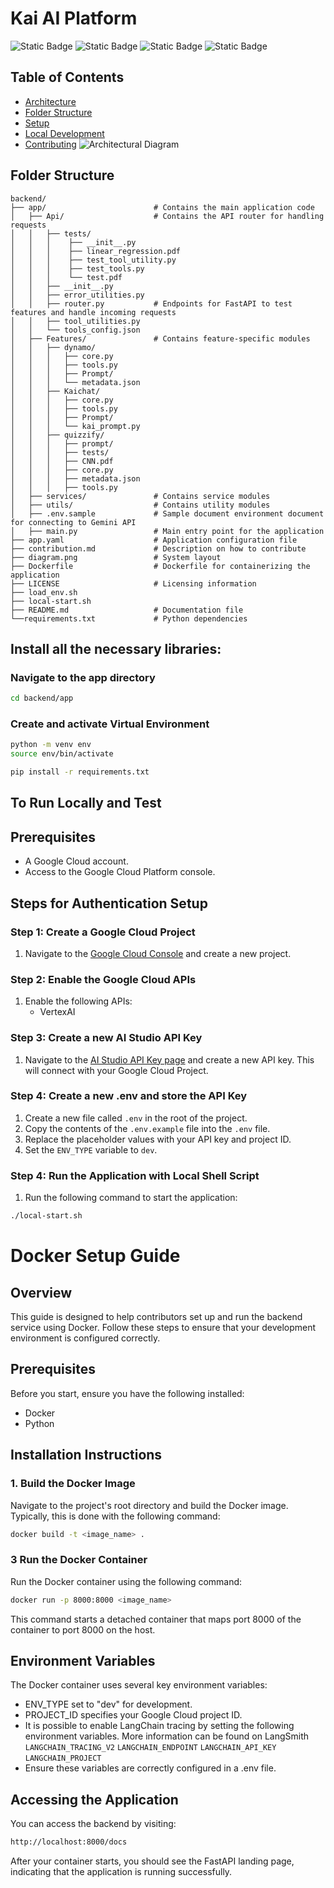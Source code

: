 # Kai AI Platform

![Static Badge](https://img.shields.io/badge/v3.10.12-blue?logo=python&logoColor=yellow&labelColor=gray)
![Static Badge](https://img.shields.io/badge/Gemini%201.0-blue?logo=googlegemini&logoColor=blue&labelColor=gray)
![Static Badge](https://img.shields.io/badge/Vertex%20AI-blue?logo=googlecloud&logoColor=white&labelColor=gray)
![Static Badge](https://img.shields.io/badge/FastAPI-blue?logo=fastapi&logoColor=white&labelColor=gray)

## Table of Contents

- [Architecture](#Architecture)
- [Folder Structure](#folder-structure)
- [Setup](#Setup)
- [Local Development](#local-development)
- [Contributing](#Contributing)
  ![Architectural Diagram](diagram.png)

## Folder Structure

```plaintext
backend/
├── app/                        # Contains the main application code
│   ├── Api/                    # Contains the API router for handling requests
│   │   ├── tests/
│   │   │    ├── __init__.py
│   │   │    ├── linear_regression.pdf
│   │   │    ├── test_tool_utility.py
│   │   │    ├── test_tools.py
│   │   │    └── test.pdf
│   │   ├── __init__.py 
│   │   ├── error_utilities.py
│   │   ├── router.py           # Endpoints for FastAPI to test features and handle incoming requests
│   │   ├── tool_utilities.py
│   │   └── tools_config.json              
│   ├── Features/               # Contains feature-specific modules
│   │   ├── dynamo/
│   │   │   ├── core.py
│   │   │   ├── tools.py
│   │   │   ├── Prompt/
│   │   │   └── metadata.json
│   │   ├── Kaichat/
│   │   │   ├── core.py
│   │   │   ├── tools.py
│   │   │   ├── Prompt/
│   │   │   └── kai_prompt.py
│   │   ├── quizzify/
│   │   │   ├── prompt/
│   │   │   ├── tests/
│   │   │   ├── CNN.pdf
│   │   │   ├── core.py
│   │   │   ├── metadata.json
│   │   │   ├── tools.py
│   ├── services/               # Contains service modules
│   ├── utils/                  # Contains utility modules
│   ├── .env.sample             # Sample document environment document for connecting to Gemini API
│   ├── main.py                 # Main entry point for the application         
├── app.yaml                    # Application configuration file
├── contribution.md             # Description on how to contribute
├── diagram.png                 # System layout
├── Dockerfile                  # Dockerfile for containerizing the application
├── LICENSE                     # Licensing information
├── load_env.sh
├── local-start.sh
├── README.md                   # Documentation file
└──requirements.txt             # Python dependencies
```

## Install all the necessary libraries:

### Navigate to the app directory

```bash
cd backend/app
```

### Create and activate Virtual Environment

```bash
python -m venv env
source env/bin/activate
```

```bash
pip install -r requirements.txt
```

## To Run Locally and Test

## Prerequisites

- A Google Cloud account.
- Access to the Google Cloud Platform console.

## Steps for Authentication Setup

### Step 1: Create a Google Cloud Project

1. Navigate to the [Google Cloud Console](https://console.cloud.google.com/) and create a new project.

### Step 2: Enable the Google Cloud APIs

1. Enable the following APIs:
   - VertexAI

### Step 3: Create a new AI Studio API Key

1. Navigate to the [AI Studio API Key page](https://aistudio.google.com/app/u/1/apikey) and create a new API key. This will connect with your Google Cloud Project.

### Step 4: Create a new .env and store the API Key

1. Create a new file called `.env` in the root of the project.
2. Copy the contents of the `.env.example` file into the `.env` file.
3. Replace the placeholder values with your API key and project ID.
4. Set the `ENV_TYPE` variable to `dev`.

### Step 4: Run the Application with Local Shell Script

1. Run the following command to start the application:

```bash
./local-start.sh
```

# Docker Setup Guide

## Overview

This guide is designed to help contributors set up and run the backend service using Docker. Follow these steps to ensure that your development environment is configured correctly.

## Prerequisites

Before you start, ensure you have the following installed:

- Docker
- Python

## Installation Instructions

### 1. Build the Docker Image

Navigate to the project's root directory and build the Docker image. Typically, this is done with the following command:

```Bash
docker build -t <image_name> .
```

### 3 Run the Docker Container

Run the Docker container using the following command:

```bash
docker run -p 8000:8000 <image_name>
```

This command starts a detached container that maps port 8000 of the container to port 8000 on the host.

## Environment Variables

The Docker container uses several key environment variables:

- ENV_TYPE set to "dev" for development.
- PROJECT_ID specifies your Google Cloud project ID.
- It is possible to enable LangChain tracing by setting the following environment variables. More information can be found on LangSmith
  `LANGCHAIN_TRACING_V2`
  `LANGCHAIN_ENDPOINT`
  `LANGCHAIN_API_KEY`
  `LANGCHAIN_PROJECT`
- Ensure these variables are correctly configured in a .env file.

## Accessing the Application

You can access the backend by visiting:

```Bash
http://localhost:8000/docs
```

After your container starts, you should see the FastAPI landing page, indicating that the application is running successfully.
